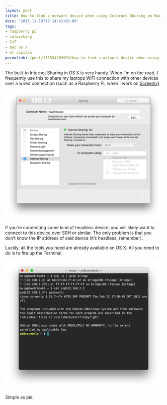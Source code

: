 ```yaml
---
layout: post
title: How to find a network device when using Internet Sharing on Mac OS X
date: '2015-11-19T17:14:41+02:00'
tags:
- raspberry pi
- networking
- IoT
- mac os x
- el capitan
permalink: /post/133534209969/how-to-find-a-network-device-when-using-internet
---
```

The built-in Internet Sharing in OS X is very handy. When I’m on the road, I frequently use this to share my laptops WiFi connection with other devices over a wired connection (such as a Raspberry Pi, when I work on [Screenly](http://www.screenlyapp.com)).

![Internet Sharing on OS X](/tumblr_files/tumblr_inline_ny2ky0ZeW01skxjxc_540.png)

If you’re connecting some kind of headless device, you will likely want to connect to this device over SSH or similar. The only problem is that you don’t know the IP address of said device (it’s headless, remember).

Luckly, all the tools you need are already available on OS X. All you need to do is to fire up the Terminal:

![arp scan and SSH](/tumblr_files/tumblr_inline_ny2kysKTry1skxjxc_540.png)

Simple as pie.
